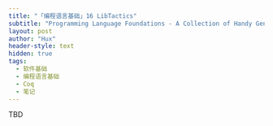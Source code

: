 ```yaml
---
title: "「编程语言基础」16 LibTactics"
subtitle: "Programming Language Foundations - A Collection of Handy General-Purpose Tactics"
layout: post
author: "Hux"
header-style: text
hidden: true
tags:
  - 软件基础
  - 编程语言基础
  - Coq
  - 笔记
---
```


TBD
